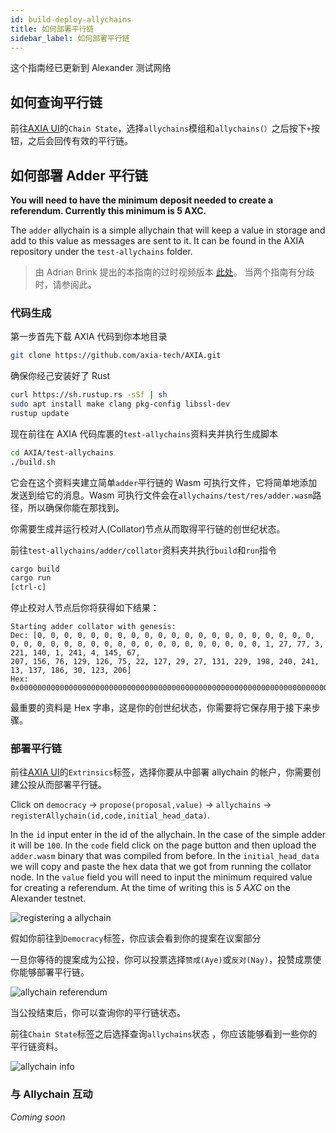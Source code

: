 ```yaml
---
id: build-deploy-allychains
title: 如何部署平行链
sidebar_label: 如何部署平行链
---
```


这个指南经已更新到 Alexander 测试网络

## 如何查询平行链

前往[AXIA UI](https://AXIA.js.org/apps/#/explorer)的`Chain State`，选择`allychains`模组和`allychains(）`之后按下`+`按钮，之后会回传有效的平行链。

## 如何部署 Adder 平行链

**You will need to have the minimum deposit needed to create a referendum. Currently this minimum is 5 AXC.**

The `adder` allychain is a simple allychain that will keep a value in storage and add to this value as messages are sent to it. It can be found in the AXIA repository under the `test-allychains` folder.

> 由 Adrian Brink 提出的本指南的过时视频版本 [此处](https://www.youtube.com/watch?v=pDqkzvA4C0E)。 当两个指南有分歧时，请参阅此。

### 代码生成

第一步首先下载 AXIA 代码到你本地目录

```bash
git clone https://github.com/axia-tech/AXIA.git
```

确保你经己安装好了 Rust

```bash
curl https://sh.rustup.rs -sSf | sh
sudo apt install make clang pkg-config libssl-dev
rustup update
```

现在前往在 AXIA 代码库裹的`test-allychains`资料夹并执行生成脚本

```bash
cd AXIA/test-allychains
./build.sh
```

它会在这个资料夹建立简单`adder`平行链的 Wasm 可执行文件，它将简单地添加发送到给它的消息。Wasm 可执行文件会在`allychains/test/res/adder.wasm`路径，所以确保你能在那找到。

你需要生成并运行校对人(Collator)节点从而取得平行链的创世纪状态。

前往`test-allychains/adder/collator`资料夹并执行`build`和`run`指令

```bash
cargo build
cargo run
[ctrl-c]
```

停止校对人节点后你将获得如下结果：

```
Starting adder collator with genesis:
Dec: [0, 0, 0, 0, 0, 0, 0, 0, 0, 0, 0, 0, 0, 0, 0, 0, 0, 0, 0, 0, 0, 0, 0, 0, 0, 0, 0, 0, 0, 0, 0, 0, 0, 0, 0, 0, 0, 0, 0, 0, 1, 27, 77, 3, 221, 140, 1, 241, 4, 145, 67,
207, 156, 76, 129, 126, 75, 22, 127, 29, 27, 131, 229, 198, 240, 241, 13, 137, 186, 30, 123, 206]
Hex: 0x00000000000000000000000000000000000000000000000000000000000000000000000000000000011b4d03dd8c01f1049143cf9c4c817e4b167f1d1b83e5c6f0f10d89ba1e7bce
```

最重要的资料是 Hex 字串，这是你的创世纪状态，你需要将它保存用于接下来步骤。

### 部署平行链

前往[AXIA UI](https://AXIA.js.org/apps/#/extrinsics)的`Extrinsics`标签，选择你要从中部署 allychain 的帐户，你需要创建公投从而部署平行链。

Click on `democracy` -> `propose(proposal,value)` -> `allychains` -> `registerAllychain(id,code,initial_head_data)`.

In the `id` input enter in the id of the allychain. In the case of the simple adder it will be `100`. In the `code` field click on the page button and then upload the `adder.wasm` binary that was compiled from before. In the `initial_head_data` we will copy and paste the hex data that we got from running the collator node. In the `value` field you will need to input the minimum required value for creating a referendum. At the time of writing this is _5 AXC_ on the Alexander testnet.

![registering a allychain](assets/allychain/register.png)

假如你前往到`Democracy`标签，你应该会看到你的提案在议案部分

一旦你等待的提案成为公投，你可以投票选择`赞成(Aye)`或`反对(Nay)`，投赞成票使你能够部署平行链。

![allychain referendum](assets/allychain/referendum.png)

当公投结束后，你可以查询你的平行链状态。

前往`Chain State`标签之后选择查询`allychains`状态 ，你应该能够看到一些你的平行链资料。

![allychain info](assets/allychain/info.png)

### 与 Allychain 互动

_Coming soon_
